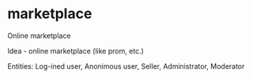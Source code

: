 # marketplace
Online marketplace

Idea - online marketplace (like prom, etc.)

Entities: Log-ined user, Anonimous user, Seller, Administrator, Moderator
